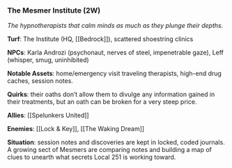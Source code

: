 ---
---

### The Mesmer Institute (2W)
*The hypnotherapists that calm minds as much as they plunge their depths.*

**Turf**: The Institute (HQ, [[Bedrock]]), scattered shoestring clinics

**NPCs**: Karla Androzi (psychonaut, nerves of steel, impenetrable gaze), Leff (whisper, smug, uninhibited)

**Notable Assets**: home/emergency visit traveling therapists, high-end drug caches, session notes.

**Quirks**: their oaths don’t allow them to divulge any information gained in their treatments, but an oath can be broken for a very steep price. 

**Allies**: [[Spelunkers United]]

**Enemies**: [[Lock & Key]], [[The Waking Dream]]

**Situation**: session notes and discoveries are kept in locked, coded journals. A growing sect of Mesmers are comparing notes and building a map of clues to unearth what secrets Local 251 is working toward. 